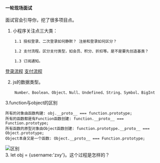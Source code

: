 #### 一轮现场面试
面试官会引导你，挖了很多项目点。
1. 小程序关注点三大类：
```
    1.1 授权登录、二次登录如何静默？ 注册和登录如何区分？

    1.2 支付流程。区分支付类型，如会员、积分、折扣等。是不是要先创造基类？

    1.3 订阅通知。
```
[登录流程](https://developers.weixin.qq.com/miniprogram/dev/framework/open-ability/login.html)
[支付流程](https://blog.csdn.net/weixin_39971163/article/details/108529998)  

2. js的数据类型。  
```
    Number、Boolean、Object、Null、Undefined、String、Symbol、BigInt
```
3.function与object的区别
```
所有的对象由函数构建: obj.__proto__ === function.prototype;
所有的函数都是有Function函数创建: function.__proto__ === Function.prototype;
所有函数的原型对象由Object函数创建: function.prototype.__proto__ === Object.prototype;
Object本身又是一个函数: Object.__proto__ === Function.prototype;
```
![区别](https://img.jbzj.com/file_images/article/201501/201501260945512.jpg)  
3. let obj = {username:'zxy'}。这个过程是怎样的？
```

```
  

